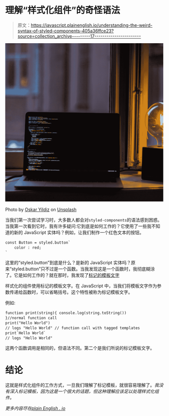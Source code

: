 # 理解“样式化组件”的奇怪语法

> 原文：<https://javascript.plainenglish.io/understanding-the-weird-syntax-of-styled-components-405a36ffce23?source=collection_archive---------17----------------------->

![](img/8aebf403c4ff42592d50caa9587108da.png)

Photo by [Oskar Yildiz](https://unsplash.com/@oskaryil?utm_source=medium&utm_medium=referral) on [Unsplash](https://unsplash.com?utm_source=medium&utm_medium=referral)

当我们第一次尝试学习时，大多数人都会对`styled-components`的语法感到困惑。当我第一次看到它时，我有许多疑问:它到底是如何工作的？它使用了一些我不知道的新的 JavaScript 实体吗？例如，让我们制作一个红色文本的按钮。

```
const Button = styled.button`
    color : red;
`
```

这里的“styled.button”到底是什么？是新的 JavaScript 实体吗？原来“styled.button”只不过是一个函数。当我发现这是一个函数时，我彻底糊涂了。它是如何工作的？就在那时，我发现了[标记的模板文字](https://developer.mozilla.org/en-US/docs/Web/JavaScript/Reference/Template_literals#tagged_templates)

样式化的组件使用标记的模板文字。在 JavaScript 中，当我们将模板文字作为参数传递给函数时，可以省略括号。这个特性被称为标记模板文字。

例如:

```
function print(string){ console.log(string.toString())
}//normal function call
print("Hello World")
// logs "Hello World" // function call with tagged templates
print`Hello World`
// logs "Hello World"
```

这两个函数调用是相同的，但语法不同。第二个是我们所说的标记模板文字。

# 结论

这就是样式化组件的工作方式，一旦我们理解了标记模板，就很容易理解了。*我没有深入标记模板，因为这是一个很大的话题，但这种理解应该足以处理样式化组件。*

*更多内容尽在*[*plain English . io*](http://plainenglish.io/)